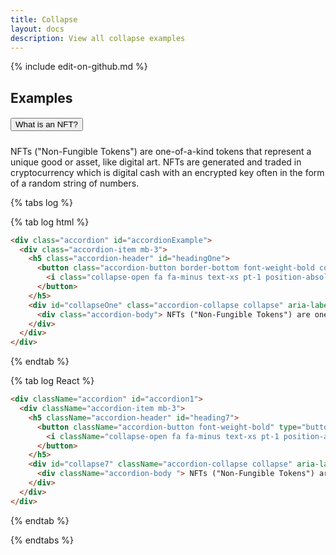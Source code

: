 ```yaml
---
title: Collapse
layout: docs
description: View all collapse examples
---
```

{% include edit-on-github.md %}


## Examples

<div class="ct-example">

<div class="accordion" id="accordionExample">
  <div class="accordion-item mb-3">
    <h5 class="accordion-header" id="headingOne">
      <button class="accordion-button border-bottom font-weight-bold collapsed" type="button" data-bs-toggle="collapse" data-bs-target="#collapseOne" aria-expanded="false" aria-controls="collapseOne"> What is an NFT? <i class="collapse-close fa fa-plus text-xs pt-1 position-absolute end-0 me-3" aria-hidden="true"></i>
        <i class="collapse-open fa fa-minus text-xs pt-1 position-absolute end-0 me-3" aria-hidden="true"></i>
      </button>
    </h5>
    <div id="collapseOne" class="accordion-collapse collapse" aria-labelledby="headingOne" data-bs-parent="#accordionExample" style="">
      <div class="accordion-body"> NFTs ("Non-Fungible Tokens") are one-of-a-kind tokens that represent a unique good or asset, like digital art. NFTs are generated and traded in cryptocurrency which is digital cash with an encrypted key often in the form of a random string of numbers. </div>
    </div>
  </div>
</div>

</div>

{% tabs log %}

{% tab log html %}
```html
<div class="accordion" id="accordionExample">
  <div class="accordion-item mb-3">
    <h5 class="accordion-header" id="headingOne">
      <button class="accordion-button border-bottom font-weight-bold collapsed" type="button" data-bs-toggle="collapse" data-bs-target="#collapseOne" aria-expanded="false" aria-controls="collapseOne"> What is an NFT? <i class="collapse-close fa fa-plus text-xs pt-1 position-absolute end-0 me-3" aria-hidden="true"></i>
        <i class="collapse-open fa fa-minus text-xs pt-1 position-absolute end-0 me-3" aria-hidden="true"></i>
      </button>
    </h5>
    <div id="collapseOne" class="accordion-collapse collapse" aria-labelledby="headingOne" data-bs-parent="#accordionExample" style="">
      <div class="accordion-body"> NFTs ("Non-Fungible Tokens") are one-of-a-kind tokens that represent a unique good or asset, like digital art. NFTs are generated and traded in cryptocurrency which is digital cash with an encrypted key often in the form of a random string of numbers. </div>
    </div>
  </div>
</div>
```
{% endtab %}

{% tab log React %}
```html
<div className="accordion" id="accordion1">
  <div className="accordion-item mb-3">
    <h5 className="accordion-header" id="heading7">
      <button className="accordion-button font-weight-bold" type="button" data-bs-toggle="collapse" data-bs-target="#collapse7" aria-expanded="false" aria-controls="collapse7"> What is an NFT? <i className="collapse-close fa fa-plus text-xs pt-1 position-absolute end-0 me-3" />
        <i className="collapse-open fa fa-minus text-xs pt-1 position-absolute end-0 me-3" />
      </button>
    </h5>
    <div id="collapse7" className="accordion-collapse collapse" aria-labelledby="heading7">
      <div className="accordion-body "> NFTs ("Non-Fungible Tokens") are one-of-a-kind tokens that represent a unique good or asset, like digital art. NFTs are generated and traded in cryptocurrency which is digital cash with an encrypted key often in the form of a random string of numbers. </div>
    </div>
  </div>
</div>
```
{% endtab %}

{% endtabs %}
